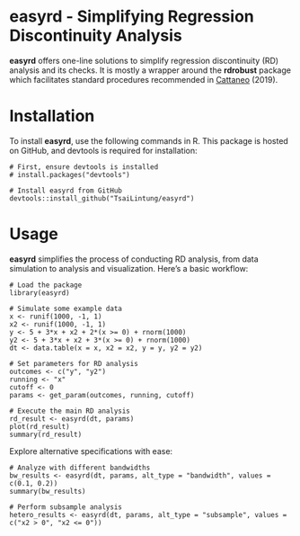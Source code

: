 # easyrd - Simplifying Regression Discontinuity Analysis

**easyrd** offers one-line solutions to simplify regression discontinuity (RD) analysis and its checks. It is mostly a wrapper around the **rdrobust** package which facilitates standard procedures recommended in [Cattaneo](https://www.cambridge.org/core/elements/abs/practical-introduction-to-regression-discontinuity-designs/F04907129D5C1B823E3DB19C31CAB905) (2019).

# Installation

To install **easyrd**, use the following commands in R. This package is hosted on GitHub, and devtools is required for installation:

```
# First, ensure devtools is installed
# install.packages("devtools")

# Install easyrd from GitHub
devtools::install_github("TsaiLintung/easyrd")
```

# Usage

**easyrd** simplifies the process of conducting RD analysis, from data simulation to analysis and visualization. Here’s a basic workflow:

```
# Load the package
library(easyrd)

# Simulate some example data
x <- runif(1000, -1, 1)
x2 <- runif(1000, -1, 1)
y <- 5 + 3*x + x2 + 2*(x >= 0) + rnorm(1000)
y2 <- 5 + 3*x + x2 + 3*(x >= 0) + rnorm(1000)
dt <- data.table(x = x, x2 = x2, y = y, y2 = y2)

# Set parameters for RD analysis
outcomes <- c("y", "y2")
running <- "x"
cutoff <- 0
params <- get_param(outcomes, running, cutoff)

# Execute the main RD analysis
rd_result <- easyrd(dt, params)
plot(rd_result)
summary(rd_result)

```

Explore alternative specifications with ease:

```
# Analyze with different bandwidths
bw_results <- easyrd(dt, params, alt_type = "bandwidth", values = c(0.1, 0.2))
summary(bw_results)

# Perform subsample analysis
hetero_results <- easyrd(dt, params, alt_type = "subsample", values = c("x2 > 0", "x2 <= 0"))
```
